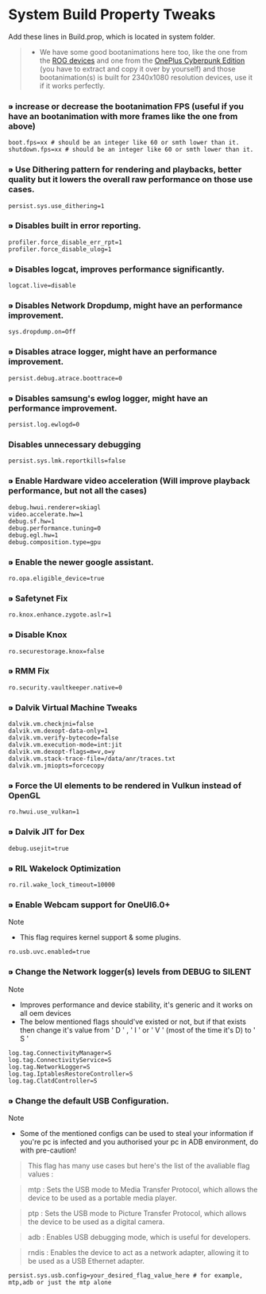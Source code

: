 # System Build Property Tweaks
Add these lines in Build.prop, which is located in system folder.

> - We have some good bootanimations here too, like the one from the <a href="https://github.com/forsaken-heart24/FLOSSIS/blob/main/tweak_configs/ROG_bootanimation.tar.gz">ROG devices</a> and one from the <a href="https://github.com/forsaken-heart24/FLOSSIS/blob/main/tweak_configs/Cyberpunk.tar.gz">OnePlus Cyberpunk Edition</a> (you have to extract and copy it over by yourself) and those bootanimation(s) is built for 2340x1080 resolution devices, use it if it works perfectly.

### ⁍ increase or decrease the bootanimation FPS (useful if you have an bootanimation with more frames like the one from above)
```
boot.fps=xx # should be an integer like 60 or smth lower than it.
shutdown.fps=xx # should be an integer like 60 or smth lower than it.
```

### ⁍ Use Dithering pattern for rendering and playbacks, better quality but it lowers the overall raw performance on those use cases.
```
persist.sys.use_dithering=1
```

### ⁍ Disables built in error reporting.
```
profiler.force_disable_err_rpt=1
profiler.force_disable_ulog=1
```

### ⁍ Disables logcat, improves performance significantly.
```
logcat.live=disable
```

### ⁍ Disables Network Dropdump, might have an performance improvement.
```
sys.dropdump.on=Off
```

### ⁍ Disables atrace logger, might have an performance improvement.
```
persist.debug.atrace.boottrace=0
```

### ⁍ Disables samsung's ewlog logger, might have an performance improvement.
```
persist.log.ewlogd=0
```

### Disables unnecessary debugging
```
persist.sys.lmk.reportkills=false
```

### ⁍ Enable Hardware video acceleration (Will improve playback performance, but not all the cases)
```
debug.hwui.renderer=skiagl
video.accelerate.hw=1
debug.sf.hw=1
debug.performance.tuning=0
debug.egl.hw=1
debug.composition.type=gpu
```

### ⁍ Enable the newer google assistant.
```
ro.opa.eligible_device=true
```

### ⁍ Safetynet Fix
```
ro.knox.enhance.zygote.aslr=1
```

### ⁍ Disable Knox
```
ro.securestorage.knox=false
```

### ⁍ RMM Fix
```
ro.security.vaultkeeper.native=0
```

### ⁍ Dalvik Virtual Machine Tweaks
```
dalvik.vm.checkjni=false
dalvik.vm.dexopt-data-only=1
dalvik.vm.verify-bytecode=false
dalvik.vm.execution-mode=int:jit
dalvik.vm.dexopt-flags=m=v,o=y
dalvik.vm.stack-trace-file=/data/anr/traces.txt
dalvik.vm.jmiopts=forcecopy
```

### ⁍ Force the UI elements to be rendered in Vulkun instead of OpenGL
```
ro.hwui.use_vulkan=1
```

### ⁍ Dalvik JIT for Dex
```
debug.usejit=true
```

### ⁍ RIL Wakelock Optimization
```
ro.ril.wake_lock_timeout=10000
```

### ⁍ Enable Webcam support for OneUI6.0+
> [!NOTE]  
> - This flag requires kernel support & some plugins.
```
ro.usb.uvc.enabled=true
```

### ⁍ Change the Network logger(s) levels from DEBUG to SILENT
> [!NOTE]  
> - Improves performance and device stability, it's generic and it works on all oem devices
> - The below mentioned flags should've existed or not, but if that exists then change it's value from ' D ' , ' I ' or ' V ' (most of the time it's D) to ' S '
```
log.tag.ConnectivityManager=S
log.tag.ConnectivityService=S
log.tag.NetworkLogger=S
log.tag.IptablesRestoreController=S
log.tag.ClatdController=S
```

### ⁍ Change the default USB Configuration.
> [!NOTE] 
> - Some of the mentioned configs can be used to steal your information if you're pc is infected and you authorised your pc in ADB environment, do with pre-caution!

> This flag has many use cases but here's the list of the avaliable flag values :

> mtp : Sets the USB mode to Media Transfer Protocol, which allows the device to be used as a portable media player.

> ptp : Sets the USB mode to Picture Transfer Protocol, which allows the device to be used as a digital camera.

> adb : Enables USB debugging mode, which is useful for developers.

> rndis : Enables the device to act as a network adapter, allowing it to be used as a USB Ethernet adapter.

```
persist.sys.usb.config=your_desired_flag_value_here # for example, mtp,adb or just the mtp alone
```